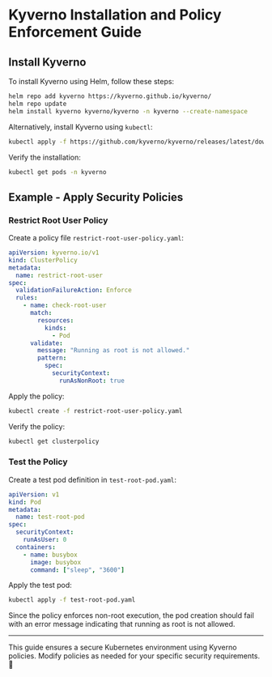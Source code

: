 # Kyverno Installation and Policy Enforcement Guide

## Install Kyverno

To install Kyverno using Helm, follow these steps:

```sh
helm repo add kyverno https://kyverno.github.io/kyverno/
helm repo update
helm install kyverno kyverno/kyverno -n kyverno --create-namespace
```

Alternatively, install Kyverno using `kubectl`:

```sh
kubectl apply -f https://github.com/kyverno/kyverno/releases/latest/download/install.yaml
```

Verify the installation:

```sh
kubectl get pods -n kyverno
```

## Example - Apply Security Policies

### Restrict Root User Policy

Create a policy file `restrict-root-user-policy.yaml`:

```yaml
apiVersion: kyverno.io/v1
kind: ClusterPolicy
metadata:
  name: restrict-root-user
spec:
  validationFailureAction: Enforce
  rules:
    - name: check-root-user
      match:
        resources:
          kinds:
            - Pod
      validate:
        message: "Running as root is not allowed."
        pattern:
          spec:
            securityContext:
              runAsNonRoot: true
```

Apply the policy:

```sh
kubectl create -f restrict-root-user-policy.yaml
```

Verify the policy:

```sh
kubectl get clusterpolicy
```

### Test the Policy

Create a test pod definition in `test-root-pod.yaml`:

```yaml
apiVersion: v1
kind: Pod
metadata:
  name: test-root-pod
spec:
  securityContext:
    runAsUser: 0
  containers:
    - name: busybox
      image: busybox
      command: ["sleep", "3600"]
```

Apply the test pod:

```sh
kubectl apply -f test-root-pod.yaml
```

Since the policy enforces non-root execution, the pod creation should fail with an error message indicating that running as root is not allowed.

---
This guide ensures a secure Kubernetes environment using Kyverno policies. Modify policies as needed for your specific security requirements. 🚀
